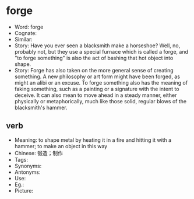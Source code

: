 # forge

- Word: forge
- Cognate: 
- Similar: 
- Story: Have you ever seen a blacksmith make a horseshoe? Well, no, probably not, but they use a special furnace which is called a forge, and "to forge something" is also the act of bashing that hot object into shape.
- Story: Forge has also taken on the more general sense of creating something. A new philosophy or art form might have been forged, as might an alibi or an excuse. To forge something also has the meaning of faking something, such as a painting or a signature with the intent to deceive. It can also mean to move ahead in a steady manner, either physically or metaphorically, much like those solid, regular blows of the blacksmith's hammer.

## verb

- Meaning: to shape metal by heating it in a fire and hitting it with a hammer; to make an object in this way
- Chinese: 锻造；制作
- Tags: 
- Synonyms: 
- Antonyms: 
- Use: 
- Eg.: 
- Picture: 

